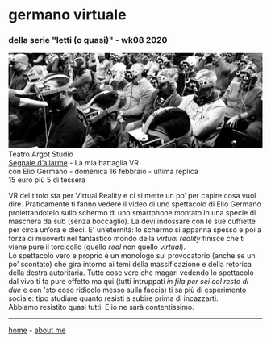 # germano virtuale  
### della serie "letti (o quasi)" - wk08 2020

![](/20wk08argot.png "Virtual Reality")  
Teatro Argot Studio  
[Segnale d’allarme](https://www.teatroargotstudio.com/segnale-dallarme-la-mia-battaglia-vr/) - La mia battaglia VR   
con Elio Germano - domenica 16 febbraio - ultima replica  
15 euro più 5 di tessera  

VR del titolo sta per Virtual Reality e ci si mette un po’ per capire cosa vuol dire. Praticamente ti fanno vedere il video di uno spettacolo di Elio Germano proiettandotelo sullo schermo di uno smartphone montato in una specie di maschera da sub (senza boccaglio). La devi indossare con le sue cuffiette per circa un’ora e dieci. E' un’eternità: lo schermo si appanna spesso e poi a forza di muoverti nel fantastico mondo della *virtual reality* finisce che ti viene pure il torcicollo (quello *real* non quello *virtual*).  
Lo spettacolo vero e proprio è un monologo sul provocatorio (anche se un po’ scontato) che gira intorno ai temi della massificazione e della retorica della destra autoritaria. Tutte cose vere che magari vedendo lo spettacolo dal vivo ti fa pure effetto ma qui (tutti intruppati *in fila per sei col resto di due* e con 'sto coso ridicolo messo sulla faccia) ti sa più di esperimento sociale: tipo studiare quanto resisti a subire prima di incazzarti.   
Abbiamo resistito quasi tutti. Elio ne sarà contentissimo. 

---  
[home](/index.md) - [about me](/aboutme.md)  
